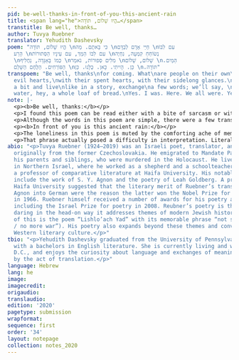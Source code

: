 ```yaml
---
pid: be-well-thanks-in-front-of-you-this-ancient-rain
title: <span lang="he">הֱיוּ שָׁלוֹם, תּוֹדָה…</span>
transtitle: Be well, thanks…
author: Tuvya Ruebner
translator: Yehudith Dashevsky
poem: "הֱיוּ שָׁלוֹם, תּוֹדָה \nכִּי בָּאתֶם. מַה \nחַיֵּי אָדָם לְבַדָּם \nעִם לִבּוֹ
  הָרַע \nעִם לִבּוֹ הַמַּךְ, עִם עֵינָיו הַסְּתוּרוֹת \nנְשׂוֹחֵחַ קִמְעָה, נִחְיֶה
  \nכְּמוֹ בָּאַגָּדָה, נַחֲלִיף \nמִלִּים סְפוּרוֹת, נֹאמַר \nשָׁלוֹם, שָׁלוֹם \n.הַמַּיִם
  הַפּוֹרְחִים. הַלֶּחֶם הַשָּׁלֵם \nכֵּן. הָיִיתִי. כָּאן. כֻּלָּנוּ. כֵּן \n.תּוֹדָה"
transpoem: "Be well, thanks\nfor coming. What\nare people on their own\nwith their
  evil hearts,\nwith their spent hearts, with their sidelong glances.\nLet’s talk
  a bit and live\nlike in a story, exchange\na few words; we’ll say, \nhey, hello\nblooming
  water, hey, a whole loaf of bread.\nYes. I was. Here. We all were. Yes,\nthanks."
note: |-
  <p><b>Be well, thanks:</b></p>
  <p>I found this poem can be read either with a bite of sarcasm or with sincerity. If we take the latter approach, this poem is about genuinely putting in effort to “exchange a few words” even if it’s a little forced at first and follows a script, “like in a story.” It is about valuing those exchanges, even if they’re mundane, like “hey, the water’s growing things in it” or “look, we have enough bread.” There is an acceptance of loneliness too. “We all were” here, in this lonely place, where we craved a few words from another human being. If instead, we read the poem with the former, there is a hint of bitterness, which can be felt in the staccato of the periods in “Yes. I was. Here. We all were.” The narrator is stuck in this ridiculous situation of small-talk, in which roles have to be assumed and conversations playacted, “like in a story.” The “Yes, thanks,” is not the sincere gratitude of the lonely, but the acerbic retort of someone who finds these minute exchanges unsatisfactory and not real enough.</p>
  <p>Although the words in this poem are simple, there were a few translation difficulties. One was the problem of the pronoun. The original poem is in the singular third person, reading “what is a person / with his evil heart....” I chose to use plural to avoid having to use the masculine pronoun, even though I feel something is lost when the singular is not emphasized: the feeling of loneliness is dispelled and instead there is a generalization about a “they.” The emphasis is more on a shared experience of loneliness than loneliness itself. This is a particular example of when translating with an intention (attempting to avoid a gendered pronoun), even if that intention is well-meaning, creates a new, although perhaps not quite as insidious, complication.</p>
  <p><b>In front of you is this ancient rain:</b></p>
  <p>The loneliness in this poem is muted by the comforting ache of memory: a person is standing alone by a window inside, being warmed by a source of heat inside, and his mind gives way to thoughts of others. What I found surprising about this poem is the adjective it uses for rain. It describes the way water recycles itself as “ancient,” a term that is also colloquially used for human things: physical structures built by people that fell to ruin, challenges that humans have been dealing with for eons. This adjective, “ancient,” might be the piece that ties the poem together. The cyclical, long-lasting nature of the environmental process leads the muser to think about a longtime human issue in the second part of the poem: how people need just a few words in their lives.</p>
  <p>That phrase actually posed a difficulty in interpretation. Literally it reads “how few are the words / a person needs in his life.” The question is: what is emphasized, “few” or “need”? Is the speaker surprised at how few words are needed, or is the speaker emphasizing that while the words are few, they are much needed? This led to a translation question. Is it “the” words or “those” words? “The” words would be more straightforwardly faithful to the grammar of the poem. But “those” words emphasized the second interpretation — that despite being small in number, those words exist, and they are specific ones, and they are needed. Although I have the sense that the author meant the former, I chose to play with the latter interpretation to see if the poem could contain it while retaining its original meaning and beauty. In addition, I chose to change “the” rain to “this” rain to convey the focus on the rain and highlight its presence in the poem.</p>
abio: "<p>Tuvya Ruebner (1924–2019) was an Israeli poet, translator, and photographer,
  originally from the former Czechoslovakia. He emigrated to Mandate Palestine without
  his parents and siblings, who were murdered in the Holocaust. He lived on a kibbutz
  in Northern Israel, where he worked as a shepherd and a schoolteacher before becoming
  a professor of comparative literature at Haifa University. His notable translations
  include the work of S. Y. Agnon and the poetry of Leah Goldberg. A professor at
  Haifa University suggested that the literary merit of Ruebner’s translations of
  Agnon into German were the reason the latter won the Nobel Prize for literature
  in 1966. Ruebner himself received a number of awards for his poetry and translations,
  including the Israel Prize for poetry in 2008. Reubner’s poetry is thought to be
  daring in the head-on way it addresses themes of modern Jewish history (an example
  of this is the poem “Lishlo’ach Yad” with its memorable phrase “not so, yes, no
  / no more war”). His poetry also expands beyond these themes and converses with
  Western literary culture.</p>"
tbio: "<p>Yehudith Dashevsky graduated from the University of Pennsylvania in 2019
  with a bachelors in English literature. She is currently living and working in Washington,
  D.C., and enjoys the curiosity about language and exchanges of meaning occasioned
  by the act of translation.</p>"
language: Hebrew
lang: he
image: 
imagecredit: 
origaudio: 
translaudio: 
edition: '2020'
pagetype: submission
wrapformat: 
sequence: first
order: '34'
layout: notepage
collection: notes_2020
---
```


